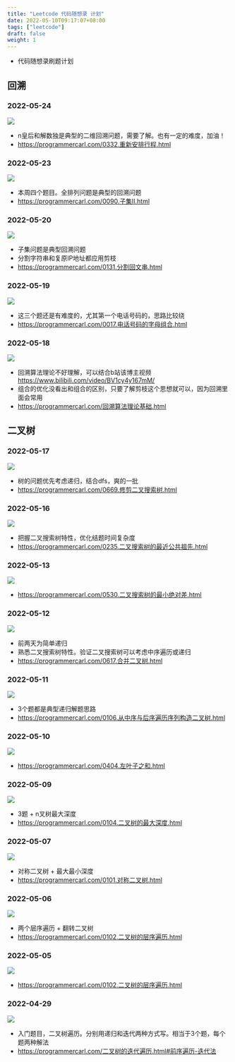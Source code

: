 ```yaml
---
title: "Leetcode 代码随想录 计划"
date: 2022-05-10T09:17:07+08:00
tags: ["leetcode"]
draft: false
weight: 1
---
```


- 代码随想录刷题计划

<!--more-->

## 回溯
### 2022-05-24
<img src="https://note-site-pic-1259606004.cos.ap-beijing.myqcloud.com/img/20220518114739.png"/>

- n皇后和解数独是典型的二维回溯问题，需要了解。也有一定的难度，加油！
- <https://programmercarl.com/0332.重新安排行程.html>


### 2022-05-23
<img src="https://note-site-pic-1259606004.cos.ap-beijing.myqcloud.com/img/20220516142212.png"/>

- 本周四个题目。全排列问题是典型的回溯问题
- <https://programmercarl.com/0090.子集II.html>


### 2022-05-20
<img src="https://note-site-pic-1259606004.cos.ap-beijing.myqcloud.com/img/20220516114919.png"/>

- 子集问题是典型回溯问题
- 分割字符串和复原IP地址都应用剪枝
- <https://programmercarl.com/0131.分割回文串.html>


### 2022-05-19
<img src="https://note-site-pic-1259606004.cos.ap-beijing.myqcloud.com/img/20220512111439.png"/>

- 这三个题还是有难度的，尤其第一个电话号码的，思路比较绕
- <https://programmercarl.com/0017.电话号码的字母组合.html>


### 2022-05-18
<img src="https://note-site-pic-1259606004.cos.ap-beijing.myqcloud.com/img/20220511130758.png"/>

- 回溯算法理论不好理解，可以结合b站该博主视频<https://www.bilibili.com/video/BV1cy4y167mM/>
- 组合的优化没看出和组合的区别，只要了解剪枝这个思想就可以，因为回溯里面会常用
- <https://programmercarl.com/回溯算法理论基础.html>


## 二叉树
### 2022-05-17
<img src="https://note-site-pic-1259606004.cos.ap-beijing.myqcloud.com/img/20220511094741.png"/>

- 树的问题优先考虑递归，结合dfs，爽的一批
- <https://programmercarl.com/0669.修剪二叉搜索树.html>


### 2022-05-16
<img src="https://note-site-pic-1259606004.cos.ap-beijing.myqcloud.com/img/20220511094610.png"/>

- 把握二叉搜索树特性，优化结题时间复杂度
- <https://programmercarl.com/0235.二叉搜索树的最近公共祖先.html>


### 2022-05-13
<img src="https://note-site-pic-1259606004.cos.ap-beijing.myqcloud.com/img/20220510115509.png"/>

- <https://programmercarl.com/0530.二叉搜索树的最小绝对差.html>


### 2022-05-12
<img src="https://note-site-pic-1259606004.cos.ap-beijing.myqcloud.com/img/20220510111907.png"/>

- 前两天为简单递归
- 熟悉二叉搜索树特性。验证二叉搜索树可以考虑中序遍历或递归
- <https://programmercarl.com/0617.合并二叉树.html>


### 2022-05-11
<img src="https://note-site-pic-1259606004.cos.ap-beijing.myqcloud.com/img/20220510103934.png"/>

- 3个题都是典型递归解题思路
- <https://programmercarl.com/0106.从中序与后序遍历序列构造二叉树.html>


### 2022-05-10
<img src="https://note-site-pic-1259606004.cos.ap-beijing.myqcloud.com/img/20220510093657.png"/>

- <https://programmercarl.com/0404.左叶子之和.html>


### 2022-05-09
<img src="https://note-site-pic-1259606004.cos.ap-beijing.myqcloud.com/img/20220510093352.png"/>

- 3题 + n叉树最大深度
- <https://programmercarl.com/0104.二叉树的最大深度.html>


### 2022-05-07
<img src="https://note-site-pic-1259606004.cos.ap-beijing.myqcloud.com/img/20220510093232.png"/>

- 对称二叉树 + 最大最小深度
- <https://programmercarl.com/0101.对称二叉树.html>


### 2022-05-06
<img src="https://note-site-pic-1259606004.cos.ap-beijing.myqcloud.com/img/20220510093110.png"/>

- 两个层序遍历 + 翻转二叉树
- <https://programmercarl.com/0102.二叉树的层序遍历.html>


### 2022-05-05
<img src="https://note-site-pic-1259606004.cos.ap-beijing.myqcloud.com/img/20220510092811.png"/>

- <https://programmercarl.com/0102.二叉树的层序遍历.html>


### 2022-04-29
<img src="https://note-site-pic-1259606004.cos.ap-beijing.myqcloud.com/img/20220510092645.png"/>

- 入门题目，二叉树遍历。分别用递归和迭代两种方式写。相当于3个题，每个题两种解法
- <https://programmercarl.com/二叉树的迭代遍历.html#前序遍历-迭代法>
